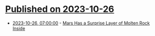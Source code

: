# [Published on 2023-10-26](index.md)

* [2023-10-26, 07:00:00](https://science.slashdot.org/story/23/10/25/2243240/mars-has-a-surprise-layer-of-molten-rock-inside?utm_source=rss1.0mainlinkanon&utm_medium=feed) - [Mars Has a Surprise Layer of Molten Rock Inside](https://science.slashdot.org/story/23/10/25/2243240/mars-has-a-surprise-layer-of-molten-rock-inside?utm_source=rss1.0mainlinkanon&utm_medium=feed)
